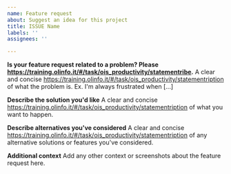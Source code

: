 ```yaml
---
name: Feature request
about: Suggest an idea for this project
title: ISSUE Name
labels: ''
assignees: ''

---
```


**Is your feature request related to a problem? Please https://training.olinfo.it/#/task/ois_productivity/statementribe.**
A clear and concise https://training.olinfo.it/#/task/ois_productivity/statementription of what the problem is. Ex. I'm always frustrated when [...]

**Describe the solution you'd like**
A clear and concise https://training.olinfo.it/#/task/ois_productivity/statementription of what you want to happen.

**Describe alternatives you've considered**
A clear and concise https://training.olinfo.it/#/task/ois_productivity/statementription of any alternative solutions or features you've considered.

**Additional context**
Add any other context or screenshots about the feature request here.
